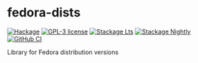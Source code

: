# fedora-dists

[![Hackage](https://img.shields.io/hackage/v/fedora-dists.svg)](https://hackage.haskell.org/package/fedora-dists)
[![GPL-3 license](https://img.shields.io/badge/license-GPL--3-blue.svg)](LICENSE)
[![Stackage Lts](http://stackage.org/package/fedora-dists/badge/lts)](http://stackage.org/lts/package/fedora-dists)
[![Stackage Nightly](http://stackage.org/package/fedora-dists/badge/nightly)](http://stackage.org/nightly/package/fedora-dists)
[![GitHub CI](https://github.com/juhp/fedora-dists/workflows/build/badge.svg)](https://github.com/juhp/fedora-dists/actions)


Library for Fedora distribution versions
